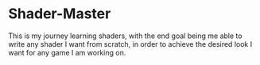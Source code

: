 # Shader-Master
This is my journey learning shaders, with the end goal being me able to write any shader I want from scratch, in order to achieve the desired look I want for any game I am working on.
